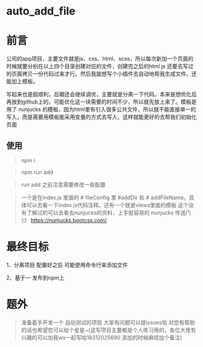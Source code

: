 # auto_add_file
# 前言

公司的app项目，主要文件就是js、css、html、scss，所以每次新加一个页面的时候就要分别在以上四个目录创建对应的文件，创建完之后的html js 还要去写过的页面拷贝一份代码过来才行。然后我就想写个小插件去自动地帮我生成文件，还能加上模板。

写起来也是挺顺利，后期还会继续调优，主要就是分离一下代码。本来是想优化后再放到github上的，可能优化这一块需要的时间不少，所以就先放上来了。模板是用了 nunjucks 的模板，因为html里有引入很多公共文件，所以就不能直接单一的写入，而是需要用模板能采用变量的方式去写入，这样就能更好的去帮我们初始化页面

## 使用

> npm i 

> npm run add 

> run add 之前注意需要修改一些配置

> 一个是在index.js 里面的 # fileConfig 里 #addDir 和 # addFileName。具体可以去看一下index.js代码注释。还有一个就是views里面的模板 这个没有了解过的可以去看去nunjucks的资料，上手挺容易的 nunjucks 传送门 》》 https://nunjucks.bootcss.com/


# 最终目标

1、分离项目 配置好之后 可能使用命令行来添加文件

2、基于一 发布到npm上

# 题外

> 准备着手开发一个 自动测试的项目 大家有问题可以提issues哈 对您有帮助的话也希望您可以给个星星~(这写项目主要都是个人练习用的，各位大佬有兴趣的可以加我wx一起写哈18312025690 添加的时候麻烦加个备注)


